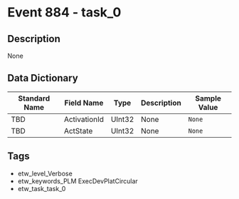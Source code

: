 # Event 884 - task_0

## Description
None

## Data Dictionary
|Standard Name|Field Name|Type|Description|Sample Value|
|---|---|---|---|---|
|TBD|ActivationId|UInt32|None|`None`|
|TBD|ActState|UInt32|None|`None`|

## Tags
* etw_level_Verbose
* etw_keywords_PLM ExecDevPlatCircular
* etw_task_task_0
